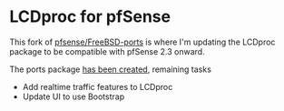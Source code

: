# LCDproc for pfSense #

This fork of [pfsense/FreeBSD-ports](https://github.com/pfsense/FreeBSD-ports) is where I'm updating the LCDproc package to be compatible with pfSense 2.3 onward.

The ports package [has been created](/Treer/FreeBSD-ports/releases), remaining tasks
* Add realtime traffic features to LCDproc
* Update UI to use Bootstrap

